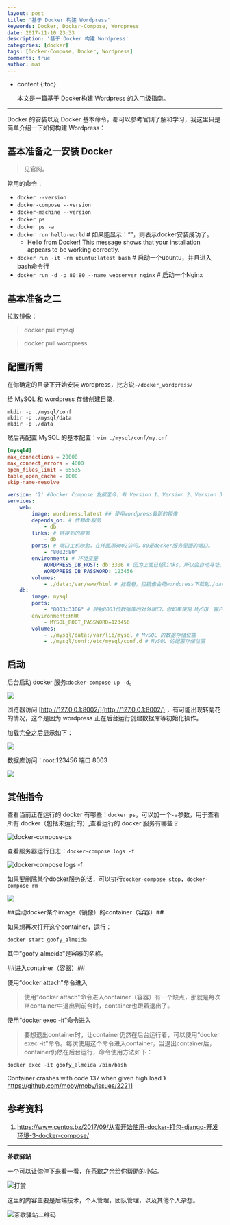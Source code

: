 ```yaml
---
layout: post
title: '基于 Docker 构建 Wordpress'
keywords: Docker, Docker-Compose, Wordpress
date: 2017-11-10 23:33
description: '基于 Docker 构建 Wordpress'
categories: [docker]
tags: [Docker-Compose, Docker, Wordpress]
comments: true
author: mai
---
```


* content
{:toc}

    本文是一篇基于 Docker构建 Wordpress 的入门级指南。

----

Docker 的安装以及 Docker 基本命令，都可以参考官网了解和学习，我这里只是简单介绍一下如何构建 Wordpress：

## 基本准备之一安装 Docker ##

>见官网。

常用的命令：

- `docker --version`
- `docker-compose --version`
- `docker-machine --version`
- `docker ps`
- `docker ps -a`
- `docker run hello-world` # 如果能显示：“”，则表示docker安装成功了。
    - Hello from Docker! This message shows that your installation appears to be working correctly.
- `docker run -it -rm ubuntu:latest bash` # 启动一个ubuntu，并且进入bash命令行
- `docker run -d -p 80:80 --name webserver nginx` # 启动一个Nginx

## 基本准备之二 ##

拉取镜像：

>docker pull mysql

>docker pull wordpress

<!--more-->

## 配置所需 ##

在你确定的目录下开始安装 wordpress，比方说`~/docker_wordpress/`

给 MySQL 和 wordpress 存储创建目录，

```
mkdir -p ./mysql/conf
mkdir -p ./mysql/data
mkdir -p ./data
```

然后再配置 MySQL 的基本配置：`vim ./mysql/conf/my.cnf`

```conf
[mysqld]
max_connections = 20000
max_connect_errors = 4000
open_files_limit = 65535
table_open_cache = 1000
skip-name-resolve
```

```yml
version: '2' #Docker Compose 发展至今，有 Version 1、Version 2、Version 3 三个大版本。如果不声明版本，默认为 Version 1。Version 1 不能使用 volumes,、networks、 build参数。Version 2，必须在版本中申明，所有的服务，都必须申明在 service 关键字下。Version 3 删除了 volume_driver、volumes_from、cpu_shares、cpu_quota、cpuset、mem_limit、memswap_limit、extends、group_add关键字，新增了 deploy，全面支持 Swarm mode。更详细的比较可以查看参考链接
services:
    web:
        image: wordpress:latest ## 使用wordpress最新的镜像
        depends_on: # 依赖db服务
            - db
        links: # 链接到的服务
            - db
        ports: # 端口主机映射，在外面用8002访问，80是docker服务里面的端口。
            - "8002:80"
        environment: # 环境变量
            WORDPRESS_DB_HOST: db:3306 # 因为上面已经links，所以会自动寻址。
            WORDPRESS_DB_PASSWORD: 123456
        volumes:
            - ./data:/var/www/html # 挂载卷，拉镜像会把wordpress下载到./data目录下，然后再把它挂载到容器上的/var/www/html目录下，这样如果有需要的话，我们可以直接在./data本地目录下进行修改即可。
    db:
        image: mysql
        ports:
            - "8003:3306" # 映射8003位数据库的对外端口，你如果使用 MySQL 客户端连接的话，就需要使用 8003.
        environment:环境
            - MYSQL_ROOT_PASSWORD=123456
        volumes:
            - ./mysql/data:/var/lib/mysql # MySQL 的数据存储位置
            - ./mysql/conf:/etc/mysql/conf.d # MySQL 的配置存储位置
```

## 启动 ##

后台启动 docker 服务:`docker-compose up -d`。

![](http://oqos7hrvp.bkt.clouddn.com/blog/docker-compose-up-d.png)

浏览器访问 [http://127.0.0.1:8002/](http://127.0.0.1:8002/) ，有可能出现转菊花的情况，这个是因为 wordpress 正在后台运行创建数据库等初始化操作。

加载完全之后显示如下：

![](http://oqos7hrvp.bkt.clouddn.com/blog/docker_wordpress.png)

数据库访问：root:123456 端口 8003

![](http://oqos7hrvp.bkt.clouddn.com/blog/docker_mysql.png)

## 其他指令 ##

查看当前正在运行的 docker 有哪些：`docker ps`，可以加一个`-a`参数，用于查看所有 docker（包括未运行的）,查看运行的 docker 服务有哪些？

![docker-compose-ps](http://oqos7hrvp.bkt.clouddn.com/blog/docker-compose-ps.png)

查看服务器运行日志：`docker-compose logs -f`

![docker-compose logs -f](http://oqos7hrvp.bkt.clouddn.com/blog/docker-compose-logs.png)

如果要删除某个docker服务的话，可以执行`docker-compose stop`，`docker-compose rm`

![](http://oqos7hrvp.bkt.clouddn.com/blog/docker-compose-stop-rm.png)

##启动docker某个image（镜像）的container（容器）##

如果想再次打开这个container，运行：

`docker start goofy_almeida`

其中“goofy_almeida”是容器的名称。

##进入container（容器）##

使用“docker attach”命令进入
>使用“docker attach”命令进入container（容器）有一个缺点，那就是每次从container中退出到前台时，container也跟着退出了。

使用“docker exec -it”命令进入
>要想退出container时，让container仍然在后台运行着，可以使用“docker exec -it”命令。每次使用这个命令进入container，当退出container后，container仍然在后台运行，命令使用方法如下：

`docker exec -it goofy_almeida /bin/bash`


Container crashes with code 137 when given high load
》https://github.com/moby/moby/issues/22211


## 参考资料 ##

1. https://www.centos.bz/2017/09/从零开始使用-docker-打包-django-开发环境-3-docker-compose/


----

**茶歇驿站**

一个可以让你停下来看一看，在茶歇之余给你帮助的小站。

![打赏](http://oqos7hrvp.bkt.clouddn.com/blog/money.jpg)

这里的内容主要是后端技术，个人管理，团队管理，以及其他个人杂想。

![茶歇驿站二维码](http://oqos7hrvp.bkt.clouddn.com/blog/tech_tea.jpg)
